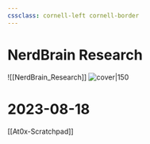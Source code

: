 ```yaml
---
cssclass: cornell-left cornell-border
---
```


# NerdBrain Research

![[NerdBrain_Research]]
![cover|150]({{coverUrl}})

# 2023-08-18
  

[[At0x-Scratchpad]]
